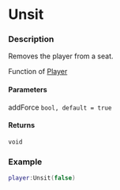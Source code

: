# Unsit

### Description

Removes the player from a seat.

Function of [Player](/classes/Player/)

#### Parameters

addForce `bool, default = true`

#### Returns

`void`

### Example

```lua
player:Unsit(false)
```
